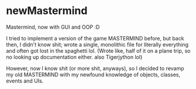# newMastermind
Mastermind, now with GUI and OOP :D

I tried to implement a version of the game MASTERMIND before, but back then, I didn't know shit; wrote a single, monolithic file for literally everything and often got lost in the spaghetti lol.
(Wrote like, half of it on a plane trip, so no looking up documentation either. also Tigerjython lol)

However, now I know shit (or more shit, anyways), so I decided to revamp my old MASTERMIND with my newfound knowledge of objects, classes, events and UIs.
